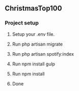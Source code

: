 ## ChristmasTop100

### Project setup

1) Setup your .env file.

2) Run php artisan migrate

3) Run php artisan spotify:index

4) Run npm install gulp

5) Run npm install

6) Done


